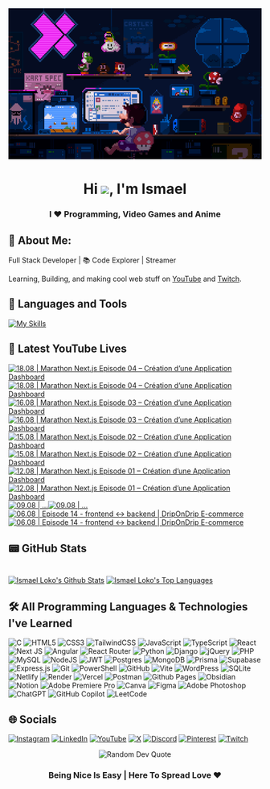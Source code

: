 <div align="center">
  <img src="img/bg.gif" alt="background image" width="100%" height="300">
</div>
<h1 align="center">Hi <img src="https://raw.githubusercontent.com/MartinHeinz/MartinHeinz/master/wave.gif" width="30px">, I'm Ismael </h1>
<h3 align="center">I ❤️ Programming, Video Games and Anime </h3>

## 💫 About Me:

 Full Stack Developer | 📚 Code Explorer | Streamer 

Learning, Building, and making cool web stuff on [YouTube](https://www.youtube.com/@licode30) and [Twitch](https://www.twitch.tv/dereal_ismael).

## 🧰 Languages and Tools 
[![My Skills](https://skillicons.dev/icons?i=html,css,js,ts,react,nextjs,angular,nodejs,express,mongodb,postgres,git,vscode)](https://skillicons.dev)

## 🎥 Latest YouTube Lives

<!-- BEGIN YOUTUBE-CARDS -->
[![18.08 |  Marathon Next.js Episode 04 – Création d’une Application Dashboard](https://ytcards.demolab.com/?id=rCi5AG_iZZs&title=18.08+%7C++Marathon+Next.js+Episode+04+%E2%80%93+Cr%C3%A9ation+d%E2%80%99une+Application+Dashboard&lang=en&timestamp=1755538072&background_color=%230d1117&title_color=%23ffffff&stats_color=%23dedede&max_title_lines=2&width=250&border_radius=5&duration=6849 "18.08 |  Marathon Next.js Episode 04 – Création d’une Application Dashboard")](https://www.youtube.com/watch?v=rCi5AG_iZZs#gh-dark-mode-only)[![18.08 |  Marathon Next.js Episode 04 – Création d’une Application Dashboard](https://ytcards.demolab.com/?id=rCi5AG_iZZs&title=18.08+%7C++Marathon+Next.js+Episode+04+%E2%80%93+Cr%C3%A9ation+d%E2%80%99une+Application+Dashboard&lang=en&timestamp=1755538072&background_color=%23ffffff&title_color=%2324292f&stats_color=%2357606a&max_title_lines=2&width=250&border_radius=5&duration=6849 "18.08 |  Marathon Next.js Episode 04 – Création d’une Application Dashboard")](https://www.youtube.com/watch?v=rCi5AG_iZZs#gh-light-mode-only)
[![16.08 |  Marathon Next.js Episode 03 – Création d’une Application Dashboard](https://ytcards.demolab.com/?id=UXMfbPwAqZ8&title=16.08+%7C++Marathon+Next.js+Episode+03+%E2%80%93+Cr%C3%A9ation+d%E2%80%99une+Application+Dashboard&lang=en&timestamp=1755383945&background_color=%230d1117&title_color=%23ffffff&stats_color=%23dedede&max_title_lines=2&width=250&border_radius=5&duration=13338 "16.08 |  Marathon Next.js Episode 03 – Création d’une Application Dashboard")](https://www.youtube.com/watch?v=UXMfbPwAqZ8#gh-dark-mode-only)[![16.08 |  Marathon Next.js Episode 03 – Création d’une Application Dashboard](https://ytcards.demolab.com/?id=UXMfbPwAqZ8&title=16.08+%7C++Marathon+Next.js+Episode+03+%E2%80%93+Cr%C3%A9ation+d%E2%80%99une+Application+Dashboard&lang=en&timestamp=1755383945&background_color=%23ffffff&title_color=%2324292f&stats_color=%2357606a&max_title_lines=2&width=250&border_radius=5&duration=13338 "16.08 |  Marathon Next.js Episode 03 – Création d’une Application Dashboard")](https://www.youtube.com/watch?v=UXMfbPwAqZ8#gh-light-mode-only)
[![15.08 |  Marathon Next.js Episode 02 – Création d’une Application Dashboard](https://ytcards.demolab.com/?id=8_aJaFSXA6M&title=15.08+%7C++Marathon+Next.js+Episode+02+%E2%80%93+Cr%C3%A9ation+d%E2%80%99une+Application+Dashboard&lang=en&timestamp=1755309175&background_color=%230d1117&title_color=%23ffffff&stats_color=%23dedede&max_title_lines=2&width=250&border_radius=5&duration=18529 "15.08 |  Marathon Next.js Episode 02 – Création d’une Application Dashboard")](https://www.youtube.com/watch?v=8_aJaFSXA6M#gh-dark-mode-only)[![15.08 |  Marathon Next.js Episode 02 – Création d’une Application Dashboard](https://ytcards.demolab.com/?id=8_aJaFSXA6M&title=15.08+%7C++Marathon+Next.js+Episode+02+%E2%80%93+Cr%C3%A9ation+d%E2%80%99une+Application+Dashboard&lang=en&timestamp=1755309175&background_color=%23ffffff&title_color=%2324292f&stats_color=%2357606a&max_title_lines=2&width=250&border_radius=5&duration=18529 "15.08 |  Marathon Next.js Episode 02 – Création d’une Application Dashboard")](https://www.youtube.com/watch?v=8_aJaFSXA6M#gh-light-mode-only)
[![12.08 |  Marathon Next.js Episode 01 – Création d’une Application Dashboard](https://ytcards.demolab.com/?id=m0oJnDsnjz4&title=12.08+%7C++Marathon+Next.js+Episode+01+%E2%80%93+Cr%C3%A9ation+d%E2%80%99une+Application+Dashboard&lang=en&timestamp=1755064618&background_color=%230d1117&title_color=%23ffffff&stats_color=%23dedede&max_title_lines=2&width=250&border_radius=5&duration=3817 "12.08 |  Marathon Next.js Episode 01 – Création d’une Application Dashboard")](https://www.youtube.com/watch?v=m0oJnDsnjz4#gh-dark-mode-only)[![12.08 |  Marathon Next.js Episode 01 – Création d’une Application Dashboard](https://ytcards.demolab.com/?id=m0oJnDsnjz4&title=12.08+%7C++Marathon+Next.js+Episode+01+%E2%80%93+Cr%C3%A9ation+d%E2%80%99une+Application+Dashboard&lang=en&timestamp=1755064618&background_color=%23ffffff&title_color=%2324292f&stats_color=%2357606a&max_title_lines=2&width=250&border_radius=5&duration=3817 "12.08 |  Marathon Next.js Episode 01 – Création d’une Application Dashboard")](https://www.youtube.com/watch?v=m0oJnDsnjz4#gh-light-mode-only)
[![09.08 | …](https://ytcards.demolab.com/?id=Dh-AfR9fQ_M&title=09.08+%7C+%E2%80%A6&lang=en&timestamp=1754787544&background_color=%230d1117&title_color=%23ffffff&stats_color=%23dedede&max_title_lines=2&width=250&border_radius=5&duration=15287 "09.08 | …")](https://www.youtube.com/watch?v=Dh-AfR9fQ_M#gh-dark-mode-only)[![09.08 | …](https://ytcards.demolab.com/?id=Dh-AfR9fQ_M&title=09.08+%7C+%E2%80%A6&lang=en&timestamp=1754787544&background_color=%23ffffff&title_color=%2324292f&stats_color=%2357606a&max_title_lines=2&width=250&border_radius=5&duration=15287 "09.08 | …")](https://www.youtube.com/watch?v=Dh-AfR9fQ_M#gh-light-mode-only)
[![06.08 | Episode 14 - frontend ↔ backend | DripOnDrip E-commerce](https://ytcards.demolab.com/?id=P_-9VhsSjDQ&title=06.08+%7C+Episode+14+-+frontend+%E2%86%94+backend+%7C+DripOnDrip+E-commerce&lang=en&timestamp=1754502220&background_color=%230d1117&title_color=%23ffffff&stats_color=%23dedede&max_title_lines=2&width=250&border_radius=5&duration=13018 "06.08 | Episode 14 - frontend ↔ backend | DripOnDrip E-commerce")](https://www.youtube.com/watch?v=P_-9VhsSjDQ#gh-dark-mode-only)[![06.08 | Episode 14 - frontend ↔ backend | DripOnDrip E-commerce](https://ytcards.demolab.com/?id=P_-9VhsSjDQ&title=06.08+%7C+Episode+14+-+frontend+%E2%86%94+backend+%7C+DripOnDrip+E-commerce&lang=en&timestamp=1754502220&background_color=%23ffffff&title_color=%2324292f&stats_color=%2357606a&max_title_lines=2&width=250&border_radius=5&duration=13018 "06.08 | Episode 14 - frontend ↔ backend | DripOnDrip E-commerce")](https://www.youtube.com/watch?v=P_-9VhsSjDQ#gh-light-mode-only)
<!-- END YOUTUBE-CARDS -->

## 📟 GitHub Stats

<br/>
    <a href="https://github.com/Lil-Code30/github-readme-stats"><img alt="Ismael Loko's Github Stats" src="https://github-readme-stats.vercel.app/api?username=Lil-Code30&show_icons=true&count_private=true&theme=react&hide_border=true&bg_color=0D1117" /></a>
  <a href="https://github.com/Lil-Code30/github-readme-stats"><img alt="Ismael Loko's Top Languages" src="https://github-readme-stats.vercel.app/api/top-langs/?username=Lil-Code30&langs_count=8&count_private=true&layout=compact&theme=react&hide_border=true&bg_color=0D1117" /></a>
  <br/>


## 🛠️ All Programming Languages & Technologies I've Learned

![C](https://img.shields.io/badge/c-%2300599C.svg?style=for-the-badge&logo=c&logoColor=white) ![HTML5](https://img.shields.io/badge/html5-%23E34F26.svg?style=for-the-badge&logo=html5&logoColor=white)
![CSS3](https://img.shields.io/badge/css3-%231572B6.svg?style=for-the-badge&logo=css3&logoColor=white) ![TailwindCSS](https://img.shields.io/badge/tailwindcss-%2338B2AC.svg?style=for-the-badge&logo=tailwind-css&logoColor=white)
![JavaScript](https://img.shields.io/badge/javascript-%23323330.svg?style=for-the-badge&logo=javascript&logoColor=%23F7DF1E) ![TypeScript](https://img.shields.io/badge/typescript-%23007ACC.svg?style=for-the-badge&logo=typescript&logoColor=white) ![React](https://img.shields.io/badge/react-%2320232a.svg?style=for-the-badge&logo=react&logoColor=%2361DAFB) ![Next JS](https://img.shields.io/badge/Next-black?style=for-the-badge&logo=next.js&logoColor=white) ![Angular](https://img.shields.io/badge/angular-%23DD0031.svg?style=for-the-badge&logo=angular&logoColor=white) ![React Router](https://img.shields.io/badge/React_Router-CA4245?style=for-the-badge&logo=react-router&logoColor=white)
![Python](https://img.shields.io/badge/python-3670A0?style=for-the-badge&logo=python&logoColor=ffdd54) 
![Django](https://img.shields.io/badge/django-%23092E20.svg?style=for-the-badge&logo=django&logoColor=white) ![jQuery](https://img.shields.io/badge/jquery-%230769AD.svg?style=for-the-badge&logo=jquery&logoColor=white) ![PHP](https://img.shields.io/badge/php-%23777BB4.svg?style=for-the-badge&logo=php&logoColor=white) ![MySQL](https://img.shields.io/badge/mysql-4479A1.svg?style=for-the-badge&logo=mysql&logoColor=white)   ![NodeJS](https://img.shields.io/badge/node.js-6DA55F?style=for-the-badge&logo=node.js&logoColor=white) ![JWT](https://img.shields.io/badge/JWT-black?style=for-the-badge&logo=JSON%20web%20tokens) ![Postgres](https://img.shields.io/badge/postgres-%23316192.svg?style=for-the-badge&logo=postgresql&logoColor=white) ![MongoDB](https://img.shields.io/badge/MongoDB-%234ea94b.svg?style=for-the-badge&logo=mongodb&logoColor=white) ![Prisma](https://img.shields.io/badge/Prisma-3982CE?style=for-the-badge&logo=Prisma&logoColor=white) ![Supabase](https://img.shields.io/badge/Supabase-3ECF8E?style=for-the-badge&logo=supabase&logoColor=white) ![Express.js](https://img.shields.io/badge/express.js-%23404d59.svg?style=for-the-badge&logo=express&logoColor=%2361DAFB)
 ![Git](https://img.shields.io/badge/git-%23F05033.svg?style=for-the-badge&logo=git&logoColor=white)  ![PowerShell](https://img.shields.io/badge/PowerShell-%235391FE.svg?style=for-the-badge&logo=powershell&logoColor=white) ![GitHub](https://img.shields.io/badge/github-%23121011.svg?style=for-the-badge&logo=github&logoColor=white) ![Vite](https://img.shields.io/badge/vite-%23646CFF.svg?style=for-the-badge&logo=vite&logoColor=white)
![WordPress](https://img.shields.io/badge/WordPress-%23117AC9.svg?style=for-the-badge&logo=WordPress&logoColor=white) ![SQLite](https://img.shields.io/badge/sqlite-%2307405e.svg?style=for-the-badge&logo=sqlite&logoColor=white) ![Netlify](https://img.shields.io/badge/netlify-%23000000.svg?style=for-the-badge&logo=netlify&logoColor=#00C7B7) ![Render](https://img.shields.io/badge/Render-%46E3B7.svg?style=for-the-badge&logo=render&logoColor=white) ![Vercel](https://img.shields.io/badge/vercel-%23000000.svg?style=for-the-badge&logo=vercel&logoColor=white) ![Postman](https://img.shields.io/badge/Postman-FF6C37?style=for-the-badge&logo=postman&logoColor=white)  ![Github Pages](https://img.shields.io/badge/github%20pages-121013?style=for-the-badge&logo=github&logoColor=white) ![Obsidian](https://img.shields.io/badge/Obsidian-%23483699.svg?style=for-the-badge&logo=obsidian&logoColor=white) ![Notion](https://img.shields.io/badge/Notion-%23000000.svg?style=for-the-badge&logo=notion&logoColor=white)  ![Adobe Premiere Pro](https://img.shields.io/badge/Adobe%20Premiere%20Pro-9999FF.svg?style=for-the-badge&logo=Adobe%20Premiere%20Pro&logoColor=white) ![Canva](https://img.shields.io/badge/Canva-%2300C4CC.svg?style=for-the-badge&logo=Canva&logoColor=white) ![Figma](https://img.shields.io/badge/figma-%23F24E1E.svg?style=for-the-badge&logo=figma&logoColor=white) ![Adobe Photoshop](https://img.shields.io/badge/adobe%20photoshop-%2331A8FF.svg?style=for-the-badge&logo=adobe%20photoshop&logoColor=white) ![ChatGPT](https://img.shields.io/badge/chatGPT-74aa9c?style=for-the-badge&logo=openai&logoColor=white) ![GitHub Copilot](https://img.shields.io/badge/github_copilot-8957E5?style=for-the-badge&logo=github-copilot&logoColor=white) ![LeetCode](https://img.shields.io/badge/LeetCode-000000?style=for-the-badge&logo=LeetCode&logoColor=#d16c06)


  
## 🌐 Socials
[![Instagram](https://img.shields.io/badge/Instagram-%23E4405F.svg?style=for-the-badge&logo=Instagram&logoColor=white)](https://www.instagram.com/dereal.ismael/) [![LinkedIn](https://img.shields.io/badge/linkedin-%230077B5.svg?style=for-the-badge&logo=linkedin&logoColor=white)](https://www.linkedin.com/in/loko-ismael/) [![YouTube](https://img.shields.io/badge/YouTube-%23FF0000.svg?style=for-the-badge&logo=YouTube&logoColor=white)](https://www.youtube.com/@licode30) [![X](https://img.shields.io/badge/X-%23000000.svg?style=for-the-badge&logo=X&logoColor=white)](https://x.com/dereal_ismael) [![Discord](https://img.shields.io/badge/Discord-%235865F2.svg?style=for-the-badge&logo=discord&logoColor=white)](https://discord.gg/AQjqamZm45) [![Pinterest](https://img.shields.io/badge/Pinterest-%23E60023.svg?style=for-the-badge&logo=Pinterest&logoColor=white)](https://ca.pinterest.com/dereal_ismael/) [![Twitch](https://img.shields.io/badge/Twitch-%239146FF.svg?style=for-the-badge&logo=Twitch&logoColor=white)](https://www.twitch.tv/dereal_ismael) 


<div align="center"> <img src="https://quotes-github-readme.vercel.app/api?type=horizontal&theme=radical" alt="Random Dev Quote"/> </div>
 <div align="center">

### Being Nice Is Easy | Here To Spread Love ❤️

</div>
